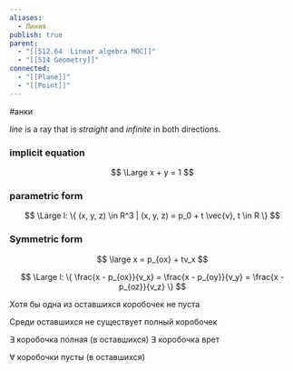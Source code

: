```yaml
---
aliases:
  - Линия
publish: true
parent:
  - "[[512.64  Linear algebra MOC]]"
  - "[[514 Geometry]]"
connected:
  - "[[Plane]]"
  - "[[Point]]"
---
```

#анки

_line_ is a ray that is _straight_ and _infinite_ in both directions.

### implicit equation
$$
\Large x + y = 1
$$
### parametric form
$$
\Large l: \{ (x, y, z) \in R^3 | (x, y, z) = p_0 + t \vec{v}, t \in R \}
$$
### Symmetric form
$$
\large  x = p_{ox} + tv_x
$$

$$
\Large l: \{ \frac{x - p_{ox}}{v_x} = \frac{x - p_{oy}}{v_y} = \frac{x - p_{oz}}{v_z} \}
$$




Хотя бы одна из оставшихся коробочек не пуста


Среди оставшихся не существует полный коробочек

$\exists$ коробочка полная (в оставшихся)
$\exists$ коробочка врет 

$\forall$ коробочки пусты (в оставшихся)